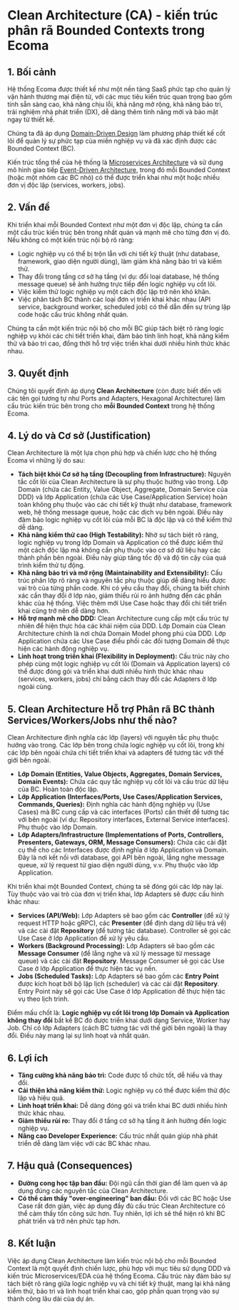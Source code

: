 # **Clean Architecture (CA) - kiến trúc phân rã Bounded Contexts trong Ecoma**

## **1\. Bối cảnh**

Hệ thống Ecoma được thiết kế như một nền tảng SaaS phức tạp cho quản lý vận hành thương mại điện tử, với các mục tiêu kiến trúc quan trọng bao gồm tính sẵn sàng cao, khả năng chịu lỗi, khả năng mở rộng, khả năng bảo trì, trải nghiệm nhà phát triển (DX), dễ dàng thêm tính năng mới và bảo mật ngay từ thiết kế.

Chúng ta đã áp dụng [Domain-Driven Design](/explain-decisions/ddd) làm phương pháp thiết kế cốt lõi để quản lý sự phức tạp của miền nghiệp vụ và đã xác định được các Bounded Context (BC).

Kiến trúc tổng thể của hệ thống là [Microservices Architecture](/explain-decisions/ma) và sử dụng mô hình giao tiếp [Event-Driven Architecture](/explain-decisions/eda), trong đó mỗi Bounded Context (hoặc một nhóm các BC nhỏ) có thể được triển khai như một hoặc nhiều đơn vị độc lập (services, workers, jobs).

## **2\. Vấn đề**

Khi triển khai mỗi Bounded Context như một đơn vị độc lập, chúng ta cần một cấu trúc kiến trúc bên trong nhất quán và mạnh mẽ cho từng đơn vị đó. Nếu không có một kiến trúc nội bộ rõ ràng:

- Logic nghiệp vụ có thể bị trộn lẫn với chi tiết kỹ thuật (như database, framework, giao diện người dùng), làm giảm khả năng bảo trì và kiểm thử.
- Thay đổi trong tầng cơ sở hạ tầng (ví dụ: đổi loại database, hệ thống message queue) sẽ ảnh hưởng trực tiếp đến logic nghiệp vụ cốt lõi.
- Việc kiểm thử logic nghiệp vụ một cách độc lập trở nên khó khăn.
- Việc phân tách BC thành các loại đơn vị triển khai khác nhau (API service, background worker, scheduled job) có thể dẫn đến sự trùng lặp code hoặc cấu trúc không nhất quán.

Chúng ta cần một kiến trúc nội bộ cho mỗi BC giúp tách biệt rõ ràng logic nghiệp vụ khỏi các chi tiết triển khai, đảm bảo tính linh hoạt, khả năng kiểm thử và bảo trì cao, đồng thời hỗ trợ việc triển khai dưới nhiều hình thức khác nhau.

## **3\. Quyết định**

Chúng tôi quyết định áp dụng **Clean Architecture** (còn được biết đến với các tên gọi tương tự như Ports and Adapters, Hexagonal Architecture) làm cấu trúc kiến trúc bên trong cho **mỗi Bounded Context** trong hệ thống Ecoma.

## **4\. Lý do và Cơ sở (Justification)**

Clean Architecture là một lựa chọn phù hợp và chiến lược cho hệ thống Ecoma vì những lý do sau:

- **Tách biệt khỏi Cơ sở hạ tầng (Decoupling from Infrastructure):** Nguyên tắc cốt lõi của Clean Architecture là sự phụ thuộc hướng vào trong. Lớp Domain (chứa các Entity, Value Object, Aggregate, Domain Service của DDD) và lớp Application (chứa các Use Case/Application Service) hoàn toàn không phụ thuộc vào các chi tiết kỹ thuật như database, framework web, hệ thống message queue, hoặc các dịch vụ bên ngoài. Điều này đảm bảo logic nghiệp vụ cốt lõi của mỗi BC là độc lập và có thể kiểm thử dễ dàng.
- **Khả năng kiểm thử cao (High Testability):** Nhờ sự tách biệt rõ ràng, logic nghiệp vụ trong lớp Domain và Application có thể được kiểm thử một cách độc lập mà không cần phụ thuộc vào cơ sở dữ liệu hay các thành phần bên ngoài. Điều này giúp tăng tốc độ và độ tin cậy của quá trình kiểm thử tự động.
- **Khả năng bảo trì và mở rộng (Maintainability and Extensibility):** Cấu trúc phân lớp rõ ràng và nguyên tắc phụ thuộc giúp dễ dàng hiểu được vai trò của từng phần code. Khi có yêu cầu thay đổi, chúng ta biết chính xác cần thay đổi ở lớp nào, giảm thiểu rủi ro ảnh hưởng đến các phần khác của hệ thống. Việc thêm mới Use Case hoặc thay đổi chi tiết triển khai cũng trở nên dễ dàng hơn.
- **Hỗ trợ mạnh mẽ cho DDD:** Clean Architecture cung cấp một cấu trúc tự nhiên để hiện thực hóa các khái niệm của DDD. Lớp Domain của Clean Architecture chính là nơi chứa Domain Model phong phú của DDD. Lớp Application chứa các Use Case điều phối các đối tượng Domain để thực hiện các hành động nghiệp vụ.
- **Linh hoạt trong triển khai (Flexibility in Deployment):** Cấu trúc này cho phép cùng một logic nghiệp vụ cốt lõi (Domain và Application layers) có thể được đóng gói và triển khai dưới nhiều hình thức khác nhau (services, workers, jobs) chỉ bằng cách thay đổi các Adapters ở lớp ngoài cùng.

## **5\. Clean Architecture Hỗ trợ Phân rã BC thành Services/Workers/Jobs như thế nào?**

Clean Architecture định nghĩa các lớp (layers) với nguyên tắc phụ thuộc hướng vào trong. Các lớp bên trong chứa logic nghiệp vụ cốt lõi, trong khi các lớp bên ngoài chứa chi tiết triển khai và adapters để tương tác với thế giới bên ngoài.

- **Lớp Domain (Entities, Value Objects, Aggregates, Domain Services, Domain Events):** Chứa các quy tắc nghiệp vụ cốt lõi và cấu trúc dữ liệu của BC. Hoàn toàn độc lập.
- **Lớp Application (Interfaces/Ports, Use Cases/Application Services, Commands, Queries):** Định nghĩa các hành động nghiệp vụ (Use Cases) mà BC cung cấp và các interfaces (Ports) cần thiết để tương tác với bên ngoài (ví dụ: Repository interfaces, External Service interfaces). Phụ thuộc vào lớp Domain.
- **Lớp Adapters/Infrastructure (Implementations of Ports, Controllers, Presenters, Gateways, ORM, Message Consumers):** Chứa các cài đặt cụ thể cho các Interfaces được định nghĩa ở lớp Application và Domain. Đây là nơi kết nối với database, gọi API bên ngoài, lắng nghe message queue, xử lý request từ giao diện người dùng, v.v. Phụ thuộc vào lớp Application.

Khi triển khai một Bounded Context, chúng ta sẽ đóng gói các lớp này lại. Tùy thuộc vào vai trò của đơn vị triển khai, lớp Adapters sẽ được cấu hình khác nhau:

- **Services (API/Web):** Lớp Adapters sẽ bao gồm các **Controller** (để xử lý request HTTP hoặc gRPC), các **Presenter** (để định dạng dữ liệu trả về) và các cài đặt **Repository** (để tương tác database). Controller sẽ gọi các Use Case ở lớp Application để xử lý yêu cầu.
- **Workers (Background Processing):** Lớp Adapters sẽ bao gồm các **Message Consumer** (để lắng nghe và xử lý message từ message queue) và các cài đặt **Repository**. Message Consumer sẽ gọi các Use Case ở lớp Application để thực hiện tác vụ nền.
- **Jobs (Scheduled Tasks):** Lớp Adapters sẽ bao gồm các **Entry Point** được kích hoạt bởi bộ lập lịch (scheduler) và các cài đặt **Repository**. Entry Point này sẽ gọi các Use Case ở lớp Application để thực hiện tác vụ theo lịch trình.

Điểm mấu chốt là: **Logic nghiệp vụ cốt lõi trong lớp Domain và Application không thay đổi** bất kể BC đó được triển khai dưới dạng Service, Worker hay Job. Chỉ có lớp Adapters (cách BC tương tác với thế giới bên ngoài) là thay đổi. Điều này mang lại sự linh hoạt và nhất quán.

## **6\. Lợi ích**

- **Tăng cường khả năng bảo trì:** Code được tổ chức tốt, dễ hiểu và thay đổi.
- **Cải thiện khả năng kiểm thử:** Logic nghiệp vụ có thể được kiểm thử độc lập và hiệu quả.
- **Linh hoạt triển khai:** Dễ dàng đóng gói và triển khai BC dưới nhiều hình thức khác nhau.
- **Giảm thiểu rủi ro:** Thay đổi ở tầng cơ sở hạ tầng ít ảnh hưởng đến logic nghiệp vụ.
- **Nâng cao Developer Experience:** Cấu trúc nhất quán giúp nhà phát triển dễ dàng làm việc với các BC khác nhau.

## **7\. Hậu quả (Consequences)**

- **Đường cong học tập ban đầu:** Đội ngũ cần thời gian để làm quen và áp dụng đúng các nguyên tắc của Clean Architecture.
- **Có thể cảm thấy "over-engineering" ban đầu:** Đối với các BC hoặc Use Case rất đơn giản, việc áp dụng đầy đủ cấu trúc Clean Architecture có thể cảm thấy tốn công sức hơn. Tuy nhiên, lợi ích sẽ thể hiện rõ khi BC phát triển và trở nên phức tạp hơn.

## **8\. Kết luận**

Việc áp dụng Clean Architecture làm kiến trúc nội bộ cho mỗi Bounded Context là một quyết định chiến lược, phù hợp với mục tiêu sử dụng DDD và kiến trúc Microservices/EDA của hệ thống Ecoma. Cấu trúc này đảm bảo sự tách biệt rõ ràng giữa logic nghiệp vụ và chi tiết kỹ thuật, mang lại khả năng kiểm thử, bảo trì và linh hoạt triển khai cao, góp phần quan trọng vào sự thành công lâu dài của dự án.
